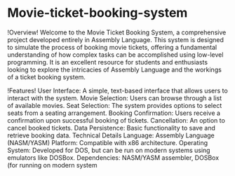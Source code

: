 # Movie-ticket-booking-system

!Overview!
Welcome to the Movie Ticket Booking System, a comprehensive project developed entirely in Assembly Language. This system is designed to simulate the process of booking movie tickets, offering a fundamental understanding of how complex tasks can be accomplished using low-level programming. It is an excellent resource for students and enthusiasts looking to explore the intricacies of Assembly Language and the workings of a ticket booking system.

!Features!
User Interface: A simple, text-based interface that allows users to interact with the system.
Movie Selection: Users can browse through a list of available movies.
Seat Selection: The system provides options to select seats from a seating arrangement.
Booking Confirmation: Users receive a confirmation upon successful booking of tickets.
Cancellation: An option to cancel booked tickets.
Data Persistence: Basic functionality to save and retrieve booking data.
Technical Details
Language: Assembly Language (NASM/YASM)
Platform: Compatible with x86 architecture.
Operating System: Developed for DOS, but can be run on modern systems using emulators like DOSBox.
Dependencies: NASM/YASM assembler, DOSBox (for running on modern system
